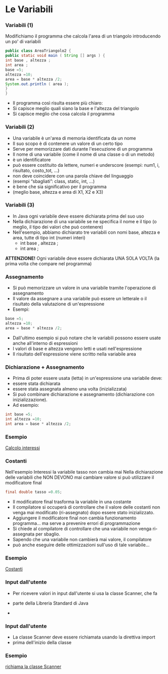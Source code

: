 # Le Variabili


### Variabili (1)
Modifichiamo il programma che calcola l'area di un triangolo introducendo un po' di variabili

```java
public class AreaTriangolo2 {
public static void main ( String [] args ) {
int base , altezza ;
int area ;
base =5;
altezza =10;
area = base * altezza /2;
System.out.println ( area );
}
}
```

* Il programma cosı̀ risulta essere più chiaro:
* Si capisce meglio quali siano la base e l'altezza del triangolo
* Si capisce meglio che cosa calcola il programma

### Variabili (2)

* Una variabile è un'area di memoria identificata da un nome
* Il suo scopo è di contenere un valore di un certo tipo
* Serve per memorizzare dati durante l'esecuzione di un programma
* Il nome di una variabile (come il nome di una classe o di un metodo)
* è un identificatore
* può essere costituito da lettere, numeri e underscore (esempi: num1, i, risultato, costo_tot, ...)
* non deve coincidere con una parola chiave del linguaggio
* (esempi “sbagliati”: class, static, int, ...)
* è bene che sia significativo per il programma
* (meglio base, altezza e area di X1, X2 e X3)

### Variabili (3)

* In Java ogni variabile deve essere dichiarata prima del suo uso
* Nella dichiarazione di una variabile se ne specifica il nome e il tipo (o meglio, il tipo dei valori che può contenere)
* Nell'esempio, abbiamo dichiarato tre variabili con nomi base, altezza e area, tutte di tipo int (numeri interi)
  * int base , altezza ;
  * int area ;

__ATTENZIONE!__ Ogni variabile deve essere dichiarata UNA SOLA VOLTA
(la prima volta che compare nel programma)

### Assegnamento

* Si può memorizzare un valore in una variabile tramite l'operazione di assegnamento
* Il valore da assegnare a una variabile può essere un letterale o il risultato della valutazione di un'espressione
* Esempi:

```java
base =5;
altezza =10;
area = base * altezza /2;
```

* Dall'ultimo esempio si può notare che le variabili possono essere usate anche all'interno di espressioni
* I valori di base e altezza vengono letti e usati nell'espressione
* Il risultato dell'espressione viene scritto nella variabile area

### Dichiarazione + Assegnamento

* Prima di poter essere usata (letta) in un'espressione una variabile deve:
* essere stata dichiarata
* essere stata assegnata almeno una volta (inizializzata)
* Si può combinare dichiarazione e assegnamento (dichiarazione con inizializzazione). 
* Ad esempio:

```java
int base =5;
int altezza =10;
int area = base * altezza /2;
```

### Esempio

[Calcolo interessi](../esempi/01Operatori&Tipi/Interessi.java)


### Costanti

Nell'esempio Interessi la variabile tasso non cambia mai
Nella dichiarazione delle variabili che NON DEVONO mai cambiare valore
si può utilizzare il modificatore final

```java
final double tasso =0.05;
```

* Il modificatore final trasforma la variabile in una costante
* Il compilatore si occuperà di controllare che il valore delle costanti non venga mai modificato (ri-assegnato) dopo essere stato inizializzato.
* Aggiungere il modificatore final non cambia funzionamento programma... ma serve a prevenire errori di programmazione
* Si chiede al compilatore di controllare che una variabile non venga ri-assegnata per sbaglio.
* Sapendo che una variabile non cambierà mai valore, il compilatore
* può anche eseguire delle ottimizzazioni sull'uso di tale variabile...

### Esempio

[Costanti](../esempi/01Operatori&Tipi/Interessi2.java)

### Input dall'utente

* Per ricevere valori in input dall'utente si usa la classe Scanner, che fa
* parte della Libreria Standard di Java

* 
### Input dall'utente

* La classe Scanner deve essere richiamata usando la direttiva import
* prima dell'inizio della classe

### Esempio

[richiama la classe Scanner](../esempi/01Operatori&Tipi/Somma.java)
